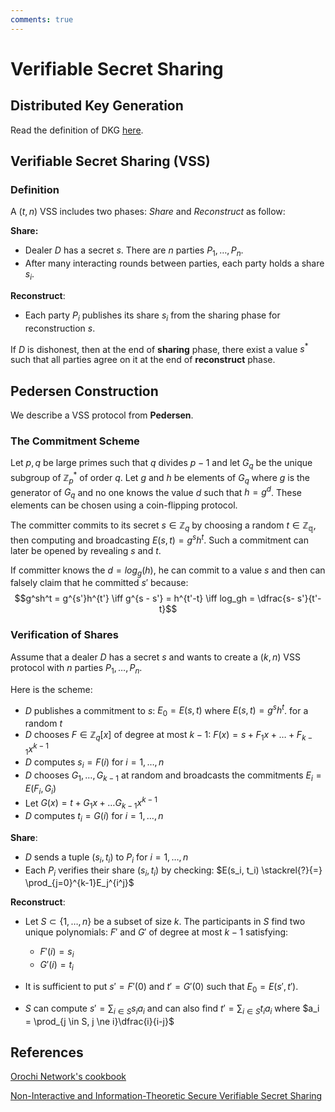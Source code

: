 ```yaml
---
comments: true
---
```

# Verifiable Secret Sharing

## Distributed Key Generation

Read the definition of DKG [here](./distributed_key_generation.md).

## Verifiable Secret Sharing (VSS)

### Definition

A $(t, n)$ VSS includes two phases: *Share* and *Reconstruct* as follow:

**Share:**

- Dealer $D$ has a secret $s$. There are $n$ parties $P_1,\dots,P_n$.
- After many interacting rounds between parties, each party holds a share $s_i$.

**Reconstruct**:

- Each party $P_i$ publishes its share $s_i$ from the sharing phase for reconstruction $s$.

If $D$ is dishonest, then at the end of **sharing** phase, there exist a value $s^*$ such that all parties agree on it at the end of
**reconstruct** phase.

## Pedersen Construction

We describe a VSS protocol from **Pedersen**.

### The Commitment Scheme

Let $p, q$ be large primes such that $q$ divides $p-1$ and let $G_q$ be the unique subgroup of $\mathbb{Z}^*_p$ of order $q$. Let $g$
and $h$ be elements of $G_q$ where $g$ is the generator of $G_q$ and no one knows the value $d$ such that $h = g^d$. These elements
can be chosen using a coin-flipping protocol.

The committer commits to its secret $s \in \mathbb{Z}_q$ by choosing a random $t \in \mathbb{Z_q}$, then computing and broadcasting
$E(s, t) = g^sh^t$. Such a commitment can later be opened by revealing $s$ and $t$.

If committer knows the $d = log_g(h)$, he can commit to a value $s$ and then can falsely claim that he committed $s'$ because:
$$g^sh^t = g^{s'}h^{t'} \iff g^{s - s'} = h^{t'-t} \iff log_gh = \dfrac{s- s'}{t'-t}$$

### Verification of Shares

Assume that a dealer $D$ has a secret $s$ and wants to create a $(k,n)$ VSS protocol with $n$ parties $P_1,\dots, P_n$.

Here is the scheme:

- $D$ publishes a commitment to $s$: $E_0 = E(s, t)$ where $E(s, t) = g^sh^t$. for a random $t$
- $D$ chooses $F \in \mathbb{Z}_q[x]$ of degree at most $k-1$: $F(x) = s + F_1x + \dots + F_{k-1}x^{k-1}$
- $D$ computes $s_i = F(i)$ for $i = 1,\dots,n$
- $D$ chooses $G_1,\dots, G_{k-1}$ at random and broadcasts the commitments $E_i = E(F_i, G_i)$
- Let $G(x) = t + G_1x + \dots G_{k-1}x^{k-1}$
- $D$ computes $t_i = G(i)$ for $i = 1, \dots, n$

**Share**:

- $D$ sends a tuple $(s_i, t_i)$ to $P_i$ for $i = 1, \dots, n$
- Each $P_i$ verifies their share $(s_i, t_i)$ by checking: $E(s_i, t_i) \stackrel{?}{=} \prod_{j=0}^{k-1}E_j^{i^j}$

**Reconstruct**:

- Let $S \subset \lbrace 1,\dots,n \rbrace$ be a subset of size $k$. The participants in $S$ find two unique polynomials: $F'$ and
  $G'$ of degree at most $k-1$ satisfying:

  - $F'(i) = s_i$
  - $G'(i) = t_i$
- It is sufficient to put $s' = F'(0)$ and $t' = G'(0)$ such that $E_0 = E(s', t')$.
- $S$ can compute $s' = \sum_{i \in S}s_i a_i$  and can also find $t' = \sum_{i \in S}t_i a_i$ where
  $a_i = \prod_{j \in S, j \ne i}\dfrac{i}{i-j}$

## References

[Orochi Network's cookbook](https://docs.orochi.network/dkg/verifiable-secret-sharing/pedersen-construction.html)

[Non-Interactive and Information-Theoretic Secure Verifiable Secret Sharing](https://link.springer.com/chapter/10.1007/3-540-46766-1_9)
